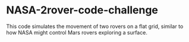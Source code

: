 # NASA-2rover-code-challenge
This code simulates the movement of two rovers on a flat grid, similar to how NASA might control Mars rovers exploring a surface.
